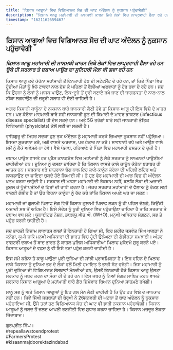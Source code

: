 ```yaml
---
title: "ਕਿਸਾਨ ਆਗੂਆਂ ਵਿਚ ਵਿਗਿਆਨਕ ਸੋਚ ਦੀ ਘਾਟ ਅੰਦੋਲਨ ਨੂੰ ਨੁਕਸਾਨ ਪਹੁੰਚਾਵੇਗੀ"
description: "ਕਿਸਾਨ ਆਗੂ ਮਹਾਂਮਾਰੀ ਦੀ ਨਾਸਮਝੀ ਕਾਰਨ ਜਿਥੇ ਲੋਕਾਂ ਵਿਚ ਲਾਪ੍ਰਵਾਹੀ ਫੈਲਾ ਰਹੇ ਹਨ ਉਥੇ ਹੀ ਸਰਕਾਰ ਤੇ ਦਬਾਅ ਪਾਉਣ ਦਾ ਸੁਨਿਹਰੀ ਮੌਕਾ ਵੀ ਗਵਾ ਰਹੇ ਹਨ"
timestamp: "1621162659467"
---
```


## ਕਿਸਾਨ ਆਗੂਆਂ ਵਿਚ ਵਿਗਿਆਨਕ ਸੋਚ ਦੀ ਘਾਟ ਅੰਦੋਲਨ ਨੂੰ ਨੁਕਸਾਨ ਪਹੁੰਚਾਵੇਗੀ

### _ਕਿਸਾਨ ਆਗੂ ਮਹਾਂਮਾਰੀ ਦੀ ਨਾਸਮਝੀ ਕਾਰਨ ਜਿਥੇ ਲੋਕਾਂ ਵਿਚ ਲਾਪ੍ਰਵਾਹੀ ਫੈਲਾ ਰਹੇ ਹਨ ਉਥੇ ਹੀ ਸਰਕਾਰ ਤੇ ਦਬਾਅ ਪਾਉਣ ਦਾ ਸੁਨਿਹਰੀ ਮੌਕਾ ਵੀ ਗਵਾ ਰਹੇ ਹਨ_

ਕਿਸਾਨ ਆਗੂ ਕਦੇ ਕੋਰੋਨਾ ਮਹਾਂਮਾਰੀ ਤੋਂ ਇਨਕਾਰੀ ਹੋਣ ਦੀ ਸਟੇਟਮੈਂਟ ਦੇ ਰਹੇ ਹਨ, ਤਾਂ ਕਿਤੇ ਪਿੰਡਾ ਵਿਚ ਹੂੰਦੀਆਂ ਮੌਤਾਂ ਨੂੰ 5G ਟਾਵਰਾਂ ਨਾਲ ਦੱਸ ਕੇ ਪਹਿਲਾਂ ਤੋਂ ਫੈਲੀਆਂ ਅਫਵਾਹਾਂ ਨੂੰ ਹੋਰ ਹਵਾ ਦੇ ਰਹੇ ਹਨ। ਜਦ ਕਿ ਉਹਨਾ ਨੂੰ ਲੋਕਾਂ ਨੂੰ ਮਾਸਕ ਪਾਉਣ, ਇਕ-ਦੂਜੇ ਤੋਂ ਦੂਰੀ ਬਣਾਏ ਰਖੇ ਜਾਣ ਦੀ ਜਾਗਰੁਕਤਾ ਦੇ ਨਾਲ-ਨਾਲ ਟੀਕਾ ਲਗਵਾਉਣ ਦੀ ਜ਼ਰੂਰੀ ਸਲਾਹ ਵੀ ਦੇਣੀ ਚਾਹਿਦੀ ਹੈ।

ਅਗਰ ਕਿਸਾਨੀ ਕਾਨੂੰਨਾ ਦੇ ਨੁਕਸਾਨ ਬਾਰੇ ਜਾਨਕਾਰੀ ਲੈਣੀ ਹੋਵੇ ਤਾਂ ਕਿਸਾਨ ਆਗੂ ਹੀ ਇਸ ਵਿਸ਼ੇ ਦੇ ਮਾਹਰ ਹਨ। ਪਰ ਕੋਰੋਨਾ ਮਾਹਮਾਰੀ ਬਾਰੇ ਸਹੀ ਜਾਨਕਾਰੀ ਛੂਤ ਦੀ ਬਿਮਾਰੀ ਦੇ ਮਾਹਰ ਡਾਕਟਰ (infectious disease specialist) ਹੀ ਦੱਸ ਸਕਦੇ ਹਨ। ਅਤੇ 5G ਤਰੰਗਾਂ ਬਾਰੇ ਸਹੀ ਜਾਨਕਾਰੀ ਭੌਤਿਕ ਵਿਗਿਆਨੀ (physicists) ਕੋਲੋਂ ਲਈ ਜਾ ਸਕਦੀ ਹੈ।

ਵਾਹਿਗੁਰੂ ਦੀ ਮਿਹਰ ਸਦਕਾ ਹੁਣ ਤਕ ਅੰਦੋਲਨ ਨੂੰ ਮਹਾਮਾਰੀ ਕਰਕੇ ਜ਼ਿਆਦਾ ਨੁਕਸਾਨ ਨਹੀਂ ਪਹੁੰਚਿਆ। ਇਸਦਾ ਸ਼ੁਕਰਾਨਾ ਕਰੋ, ਅਗੋਂ ਵਾਸਤੇ ਅਰਦਾਸ, ਪਰ ਹੰਕਾਰ ਨਾ ਕਰੋ। ਸਾਵਧਾਨੀ ਰਖੋ ਅਤੇ ਆਉਣ ਵਾਲੇ ਸਮੇਂ ਨੂੰ ਲੈਕੇ ਅਵੇਸਲੇ ਨਾ ਹੋਵੋ। ਵੈਸੇ ਪੰਜਾਬ, ਹਰਿਆਣੇ ਦੇ ਪਿੰਡਾ ਵਿਚ ਮਹਾਮਾਰੀ ਦਸਤਕ ਦੇ ਚੁਕੀ ਹੈ।

ਦਬਾਅ ਪਾਉਣ ਵਾਸਤੇ ਹਰ ਪ੍ਰੈੱਸ ਕਾਨਫਰੰਸ ਵਿਚ ਮਹਾਂਮਾਰੀ ਨੂੰ ਲੈਕੇ ਸਰਕਾਰ ਨੂੰ ਲਾਅਨਤਾਂ ਪਾਉਣੀਆਂ ਚਾਹੀਦੀਆਂ ਹਨ। ਦੂਨਿਆ ਨੂੰ ਦਸਣਾ ਚਾਹਿਦਾ ਹੈ ਕਿ ਕਿਸਾਨ ਵਾਸਤੇ ਕਾਲੇ ਕਾਨੂੰਨ ਕੋਰੋਨਾ ਬਰਾਬਰ ਹੀ ਘਾਤਕ ਹਨ। ਸਰਕਾਰ ਬੜੇ ਸ਼ਾਤਰਾਨਾ ਢੰਗ ਨਾਲ ਇਹ ਕਾਲੇ ਕਾਨੂੰਨ ਕੋਰੋਨਾ ਦੀ ਪਹਿਲੀ ਲਹਿਰ ਅਤੇ ਲਾਕਡਾਉਣ ਦਾ ਫਾਇਦਾ ਚੁਕਦੇ ਹੋਏ ਲਿਆਈ ਸੀ। ਤੇ ਹੁਣ ਫੇਰ ਮਹਾਂਮਾਰੀ ਦੀ ਆੜ ਵਿਚ ਹੀ ਅੰਦੋਲਨ ਖਤਮ ਕਰਨਾ ਚਾਹੁੰਦੀ ਹੈ। ਸਰਕਾਰ ਦੀ ਮਨਸ਼ਾ ਮਹਾਂਮਾਰੀ ਦੀ ਰੋਕਥਾਮ ਨਹੀਂ, ਬਲਕਿ ਲੋਕਾਂ ਦੀ ਅਜ਼ਾਦੀ ਕੁਚਲ ਕੇ ਪੂੰਜੀਪਤੀਆਂ ਦੇ ਹਿਤਾਂ ਦੀ ਰਾਖੀ ਕਰਨਾ ਹੈ। ਜੇਕਰ ਸਰਕਾਰ ਮਹਾਂਮਾਰੀ ਦੇ ਫੈਲਾਅ ਨੂੰ ਰੋਕਣ ਲਈ ਵਾਕਈ ਗੰਭੀਰ ਹੈ ਤਾਂ ਉਹ ਇਹਨਾ ਕਾਨੂੰਨਾ ਨੂੰ ਰੱਦ ਕਰੇ ਤਾਂਕਿ ਕਿਸਾਨ ਅਪਣੇ ਘਰ ਜਾ ਸਕਣ।

ਮਹਾਮਾਰੀ ਜਾਂ ਗੁਲਾਮੀ ਖਿਲਾਫ ਜੰਗ ਵਿਚੋਂ ਕਿਸਾਨ ਗੁਲਾਮੀ ਖਿਲਾਫ ਲੜਨ ਨੂੰ ਹੀ ਪਹਿਲ ਦੇਣਗੇ, ਕਿਉਂਕੀ ਅਜ਼ਾਦੀ ਸਭ ਤੋਂ ਅਹਿਮ ਹੈ। ਇਸੇ ਸੰਦੇਸ਼ ਨੂੰ ਪੂਰੀ ਦੁਨਿਆ ਵਿਚ ਪਹੁੰਚਾਉਣਾ ਚਾਹਿਦਾ ਹੈ ਤਾਕਿ ਸਰਕਾਰ ਤੇ ਦਬਾਅ ਵਧ ਸਕੇ। ਯੂਨਾਈਟਡ ਨੇਸ਼ਨ, ਡਬਲਯੂ.ਐਚ.ਔ. (WHO), ਮਨੁਖੀ ਅਧਿਕਾਰ ਸੰਗਠਨ, ਸਭ ਤੇ ਪਹੁੰਚ ਕਰਨੀ ਚਾਹੀਦੀ ਹੈ।

ਜਦ ਭਾਰਤੀ ਨਿਜ਼ਾਮ ਲਾਵਾਰਸ ਲਾਸ਼ਾਂ ਤੋਂ ਇਨਕਾਰੀ ਹੋ ਗਿਆ ਸੀ, ਫਿਰ ਸ਼ਹੀਦ ਜਸਵੰਤ ਸਿੰਘ ਖਾਲੜਾ ਨੇ ਕਨੇਡਾ, ਯੂ.ਕੇ ਜਾਕੇ ਮਨੁਖੀ ਅਧਿਕਾਰਾਂ ਦੀ ਭਾਰਤ ਵਿਚ ਹੂੰਦੀ ਉਲੰਘਣਾ ਦੀ ਗੰਭੀਰਤਾ ਸਮਝਾਈ। ਅੰਤਰ ਰਾਸ਼ਟਰੀ ਦਬਾਅ ਤੋਂ ਬਾਦ ਭਾਰਤ ਨੂੰ ਕਾਤਲ ਪੁਲਿਸ ਅਧਿਕਾਰੀਆਂ ਖਿਲਾਫ ਮੁਕੱਦਮੇ ਸ਼ੁਰੂ ਕਰਨੇ ਪਏ। ਕਿਸਾਨ ਆਗੂਆਂ ਦੇ ਵਫ਼ਦ ਨੂੰ ਵੀ ਇਸੇ ਤਰਾਂ ਪਹੁੰਚ ਕਰਨੀ ਚਾਹੀਦੀ ਹੈ।

ਇਸ ਸਮੇਂ ਕਰੋਨਾ ਤੇ ਕਾਬੂ ਪਾਉਣਾ ਪੂਰੀ ਦੁਨਿਆ ਦੀ ਸਾਂਝੀ ਪ੍ਰਾਥਮਿਕਤਾ ਹੈ। ਇਸ ਵਹਿਨ ਦੇ ਖਿਲਾਫ ਜਾਕੇ ਕਿਸਾਨਾ ਨੂੰ ਦੁਨਿਆ ਭਰ ਦੇ ਲੋਕਾਂ ਵਲੋਂ ਮਿਲੀ ਹਮਾਇਤ ਤੇ ਭਾਰੀ ਸੱਟ ਵਜੇਗੀ। ਜਿਸ ਮਹਾਂਮਾਰੀ ਨੂੰ ਪੂਰੀ ਦੁਨਿਆ ਦੀ ਵਿਗਿਆਨਕ ਸੰਸਥਾਵਾਂ ਮੰਨਦੀਆਂ ਹਨ, ਉਸਤੋਂ ਇਨਕਾਰੀ ਹੋਕੇ ਕਿਸਾਨ ਆਗੂ ਉਲਟਾ ਸਰਕਾਰ ਨੂੰ ਜਬਰ ਕਰਨ ਦਾ ਮੌਕਾ ਹੀ ਦੇ ਰਹੇ ਹਨ। ਇਸ ਜਬਰ ਨੂੰ ਨਿਆਂ ਸੰਗਤ ਸਾਬਿਤ ਕਰਨ ਵਾਸਤੇ ਸਰਕਾਰ ਕਿਸਾਨ ਆਗੂਆਂ ਦੇ ਮਹਾਂਮਾਰੀ ਬਾਰੇ ਗੈਰ ਜ਼ਿਮੇਵਾਰ ਬਿਆਨ ਦੁਨਿਆ ਸਾਹਮਣੇ ਰਖੇਗੀ।

ਸਾਨੂੰ ਸਭ ਨੂੰ ਅਤੇ ਕਿਸਾਨ ਆਗੂਆਂ ਨੂੰ ਇਹ ਗਲ ਮੰਨ ਲੈਣੀ ਚਾਹੀਦੀ ਹੈ ਕਿ ਉਹ ਹਰ ਵਿਸ਼ੇ ਦੇ ਜਾਨਕਾਰ ਨਹੀਂ ਹਨ। ਜਿਵੇਂ ਸਿੱਖੀ ਜਜ਼ਬਾਤਾਂ ਦੀ ਬੇਰੁਖੀ ਨੇ 26ਜਨਵਰੀ ਦੀ ਘਟਨਾ ਤੋਂ ਬਾਦ ਅੰਦੋਲਨ ਨੂੰ ਨੁਕਸਾਨ ਪਹੁੰਚਾਇਆ ਸੀ, ਉਸੇ ਤਰਾਂ ਹੁਣ ਵਿਗਿਆਨਕ ਸੋਚ ਦੀ ਘਾਟ ਵੀ ਭਾਰੀ ਨੁਕਸਾਨ ਪਹੰਚਾਵੇਗੀ। ਕਿਸਾਨ ਆਗੂਆਂ ਨੂੰ ਜਲਦ ਤੋਂ ਜਲਦ ਆਪਣੀ ਰਣਨੀਤੀ ਵਿਚ ਸੁਧਾਰ ਕਰਨਾ ਚਾਹਿਦਾ ਹੈ।
ਕਿਸਾਨ ਮਜ਼ਦੂਰ ਏਕਤਾ ਜ਼ਿੰਦਾਬਾਦ।

ਗੁਰਪ੍ਰੀਤ ਸਿੰਘ।  
#repeallawstoendprotest  
#FarmersProtest  
#kisaanmajdoorektazindabad
